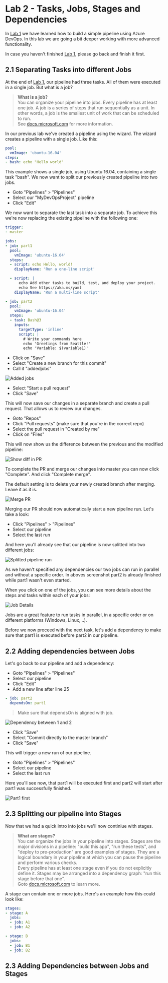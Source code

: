 # Lab 2 - Tasks, Jobs, Stages and Dependencies

In [Lab 1](/labs/lab1/lab1.md) we have learned how to build a simple pipeline using Azure DevOps. In this lab we are going a bit deeper working with more advanced functionality.

In case you haven't finished [Lab 1](/labs/lab1/lab1.md), please go back and finish it first.

## 2.1 Separating Tasks into different Jobs

At the end of [Lab 1](/labs/lab1/lab1.md), our pipeline had three tasks. All of them were executed in a single job. But what is a job?

> **What is a job?**  
> You can organize your pipeline into jobs. Every pipeline has at least one job. A job is a series of steps that run sequentially as a unit. In other words, a job is the smallest unit of work that can be scheduled to run.  
> See [docs.microsoft.com](https://docs.microsoft.com/azure/devops/pipelines/process/phases?view=azure-devops&tabs=yaml) for more information.

In our previous lab we've created a pipeline using the wizard. The wizard creates a pipeline with a single job. Like this:

```YAML
pool:
  vmImage: 'ubuntu-16.04'
steps:
- bash: echo "Hello world"
```

This example shows a single job, using Ubuntu 16.04, containing a single task "bash". We now want to split our previously created pipeline into two jobs.

* Goto "Pipelines" > "Pipelines"
* Select our "MyDevOpsProject" pipeline
* Click "Edit"

We now want to separate the last task into a separate job. To achieve this we're now replacing the existing pipeline with the following one:

```YAML
trigger:
- master

jobs:
- job: part1
  pool:
    vmImage: 'ubuntu-16.04'
  steps:
  - script: echo Hello, world!
    displayName: 'Run a one-line script'

  - script: |
      echo Add other tasks to build, test, and deploy your project.
      echo See https://aka.ms/yaml
    displayName: 'Run a multi-line script'

- job: part2
  pool:
    vmImage: 'ubuntu-16.04'
  steps:
  - task: Bash@3
    inputs:
      targetType: 'inline'
      script: |
        # Write your commands here
        echo 'Greetings from Seattle!'
        echo 'Variable: $(variable1)'
```

* Click on "Save"
* Select "Create a new branch for this commit"
* Call it "addedjobs"

![Added jobs](img/lab2_pipeline_added_jobs.png)

* Select "Start a pull request"
* Click "Save"

This will now save our changes in a separate branch and create a pull request. That allows us to review our changes.

* Goto "Repos"
* Click "Pull requests" (make sure that you're in the correct repo)
* Select the pull request in "Created by me"
* Click on "Files"

This will now show us the difference between the previous and the modified pipeline:

![Show diff in PR](img/lab2_show_pr_diff.png)

To complete the PR and merge our changes into master you can now click "Complete". And click "Complete merge".

The default setting is to delete your newly created branch after merging. Leave it as it is.

![Merge PR](img/lab2_merge_pr.png)

Merging our PR should now automatically start a new pipeline run. Let's take a look:

* Click "Pipelines" > "Pipelines"
* Select our pipeline
* Select the last run

And here you'll already see that our pipeline is now splitted into two different jobs:

![Splitted pipeline run](img/lab2_splitted_pipeline_details.png)

As we haven't specified any dependencies our two jobs can run in parallel and without a specific order. In aboves screenshot part2 is already finished while part1 wasn't even started.

When you click on one of the jobs, you can see more details about the steps and tasks within each of your jobs:

![Job Details](img/lab2_splitted_pipeline_details2.png)

Jobs are a great feature to run tasks in parallel, in a specific order or on different platforms (Windows, Linux, ..).

Before we now proceed with the next task, let's add a dependency to make sure that part1 is executed before part2 in our pipeline.

## 2.2 Adding dependencies between Jobs

Let's go back to our pipeline and add a dependency:

* Goto "Pipelines" > "Pipelines"
* Select our pipeline
* Click "Edit"
* Add a new line after line 25

```YAML
- job: part2
  dependsOn: part1
```

> Make sure that dependsOn is aligned with job.

![Dependency between 1 and 2](img/lab2_part1_dependency.png)

* Click "Save"
* Select "Commit directly to the master branch"
* Click "Save"

This will trigger a new run of our pipeline.

* Goto "Pipelines" > "Pipelines"
* Select our pipeline
* Select the last run

Here you'll see now, that part1 will be executed first and part2 will start after part1 was successfully finished.

![Part1 first](img/lab2_part1_part2_dependency.png)

## 2.3 Splitting our pipeline into Stages

Now that we had a quick intro into jobs we'll now continiue with stages.

> **What are stages?**  
> You can organize the jobs in your pipeline into stages. Stages are the major divisions in a pipeline: "build this app", "run these tests", and "deploy to pre-production" are good examples of stages. They are a logical boundary in your pipeline at which you can pause the pipeline and perform various checks.  
> Every pipeline has at least one stage even if you do not explicitly define it. Stages may be arranged into a dependency graph: "run this stage before that one".  
> Goto [docs.microsoft.com](https://docs.microsoft.com/azure/devops/pipelines/process/stages) to learn more.

A stage can contain one or more jobs. Here's an example how this could look like:

```YAML
stages:
- stage: A
  jobs:
  - job: A1
  - job: A2

- stage: B
  jobs:
  - job: B1
  - job: B2
```

## 2.3 Adding Dependencies between Jobs and Stages
